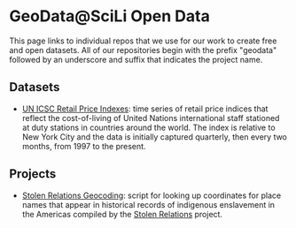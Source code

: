 # GeoData@SciLi Open Data
This page links to individual repos that we use for our work to create free and open datasets. All of our repositories begin with the prefix "geodata" followed by an underscore and suffix that indicates the project name.

## Datasets
* [UN ICSC Retail Price Indexes](https://github.com/Brown-University-Library/geodata_un_retail_idx): time series of retail price indices that reflect the cost-of-living of United Nations international staff stationed at duty stations in countries around the world. The index is relative to New York City and the data is initially captured quarterly, then every two months, from 1997 to the present.

## Projects
* [Stolen Relations Geocoding](https://github.com/Brown-University-Library/geodata_stolen_relations): script for looking up coordinates for place names that appear in historical records of indigenous enslavement in the Americas compiled by the [Stolen Relations](https://indigenousslavery.org/) project.

